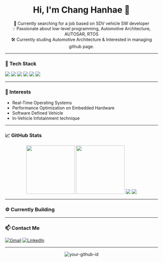 <h1 align="center">Hi, I'm Chang Hanhae 👋</h1>

<p align="center">
  🚗 Currently searching for a job based on SDV vehicle SW developer<br/>
  💡 Passionate about low-level programming, Automotive Architecture, AUTOSAR, RTOS<br/>
  🛠️ Currently studing Automotive Architecture & Interested in managing github page.
</p>

---

### 🔧 Tech Stack
<p>
  <img src="https://img.shields.io/badge/C-A8B9CC?style=for-the-badge&logo=c&logoColor=black"/>
  <img src="https://img.shields.io/badge/C++-00599C?style=for-the-badge&logo=cplusplus&logoColor=white"/>
  <img src="https://img.shields.io/badge/Embedded-Critical%20Thinking-blueviolet?style=for-the-badge"/>
  <img src="https://img.shields.io/badge/Python-3776AB?style=for-the-badge&logo=python&logoColor=white"/>
  <img src="https://img.shields.io/badge/ARM-Microcontrollers-lightgrey?style=for-the-badge"/>
  <img src="https://img.shields.io/badge/RTOS-FreeRTOS-informational?style=for-the-badge"/>
</p>

---

### 🛞 Interests  
- Real-Time Operating Systems  
- Performance Optimization on Embedded Hardware
- Software Defined Vehicle
- In-Vehicle Infotainment technique

---

### 📈 GitHub Stats
<p align="center">
<img src="https://github-readme-stats.vercel.app/api?username=Myungchi99&show_icons=true&theme=tokyonight&count_private=true" height="160"/>
<img src="https://github-readme-streak-stats.herokuapp.com/?username=Myungchi99&theme=tokyonight&count_private=true" height="160"/>
<img src="https://github-readme-activity-graph.vercel.app/graph?username=Myungchi99&theme=github-dark" />
<img src="https://github-profile-trophy.vercel.app/?username=Myungchi99&theme=tokyonight" />
</p>

---

### ⚙️ Currently Building


---

### 📫 Contact Me
[![Gmail](https://img.shields.io/badge/gmail-D14836?style=flat-square&logo=gmail&logoColor=white)](mailto:hansun333@gmail.com)
[![LinkedIn](https://img.shields.io/badge/linkedin-0A66C2?style=flat-square&logo=linkedin&logoColor=white)](https://www.linkedin.com/in/%ED%95%9C%ED%95%B4-%EC%9E%A5-b45149285/)

---

<!-- Optional: 방문자 수 -->
<p align="center">
  <img src="https://komarev.com/ghpvc/?username=YourGitHubID&label=Profile%20views&color=0e75b6&style=flat" alt="your-github-id" />
</p>
